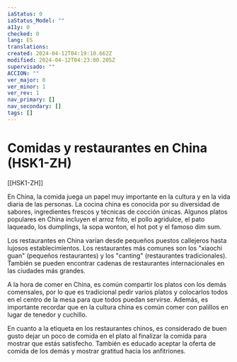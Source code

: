 ```yaml
---
iaStatus: 0
iaStatus_Model: ""
a11y: 0
checked: 0
lang: ES
translations: 
created: 2024-04-12T04:19:10.662Z
modified: 2024-04-12T04:23:00.205Z
supervisado: ""
ACCION: ""
ver_major: 0
ver_minor: 1
ver_rev: 1
nav_primary: []
nav_secondary: []
tags: []
---
```

# Comidas y restaurantes en China (HSK1-ZH)

[[HSK1-ZH]]

En China, la comida juega un papel muy importante en la cultura y en la vida diaria de las personas. La cocina china es conocida por su diversidad de sabores, ingredientes frescos y técnicas de cocción únicas. Algunos platos populares en China incluyen el arroz frito, el pollo agridulce, el pato laqueado, los dumplings, la sopa wonton, el hot pot y el famoso dim sum.

Los restaurantes en China varían desde pequeños puestos callejeros hasta lujosos establecimientos. Los restaurantes más comunes son los "xiaochi guan" (pequeños restaurantes) y los "canting" (restaurantes tradicionales). También se pueden encontrar cadenas de restaurantes internacionales en las ciudades más grandes.

A la hora de comer en China, es común compartir los platos con los demás comensales, por lo que es tradicional pedir varios platos y colocarlos todos en el centro de la mesa para que todos puedan servirse. Además, es importante recordar que en la cultura china es común comer con palillos en lugar de tenedor y cuchillo.

En cuanto a la etiqueta en los restaurantes chinos, es considerado de buen gusto dejar un poco de comida en el plato al finalizar la comida para mostrar que estás satisfecho. También es educado aceptar la oferta de comida de los demás y mostrar gratitud hacia los anfitriones.
